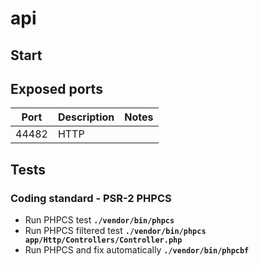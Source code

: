 # api

## Start

## Exposed ports
| Port | Description | Notes |
| --- | --- | --- |
| 44482 | HTTP |  |

## Tests

### Coding standard  - PSR-2 PHPCS
- Run PHPCS test **`./vendor/bin/phpcs`**
- Run PHPCS filtered test **`./vendor/bin/phpcs app/Http/Controllers/Controller.php`**
- Run PHPCS and fix automatically  **`./vendor/bin/phpcbf`**
